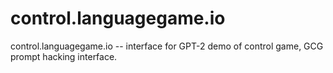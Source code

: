 # control.languagegame.io
control.languagegame.io -- interface for GPT-2 demo of control game, GCG prompt hacking interface. 
